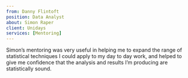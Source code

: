 ```yaml
---
from: Danny Flintoft
position: Data Analyst
about: Simon Raper
client: Unidays
services: [Mentoring]
---
```


Simon’s mentoring was very useful in helping me to expand the range of statistical techniques I could apply to my day to day work, and helped to give me confidence that the analysis and results I’m producing are statistically sound.  
